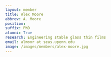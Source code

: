 ```yaml
---
layout: member
title: Alex Moore
abbrev: A. Moore
position: 
suffix: PhD
alumni: True
research: Engineering stable glass thin films
email: almoor at seas.upenn.edu
image: /images/members/alex-moore.jpg
---
```


